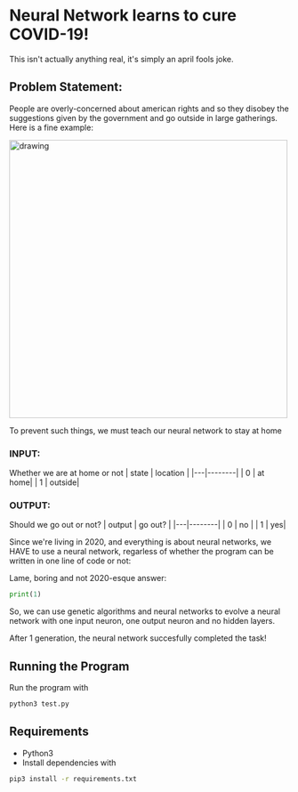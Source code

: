 # Neural Network learns to cure COVID-19!

This isn't actually anything real, it's simply an april fools joke.

## Problem Statement: 

People are overly-concerned about american rights and so they disobey the suggestions given by the government and go outside in large gatherings. Here is a fine example:

<img src="https://scontent-sjc3-1.xx.fbcdn.net/v/t1.15752-9/91873016_1498781210296845_8274621552239050752_n.png?_nc_cat=103&_nc_sid=b96e70&_nc_ohc=wNvZh18gXRUAX-Y7a1E&_nc_ht=scontent-sjc3-1.xx&oh=75ff6ba20e81c582632dd32337c2f233&oe=5EA8C3A4" alt="drawing" width="500"/>


To prevent such things, we must teach our neural network to stay at home

### INPUT:

Whether we are at home or not
| state | location |
|---|--------|
| 0 | at home|
| 1 | outside|

### OUTPUT:

Should we go out or not?
| output | go out? |
|---|--------|
| 0 | no |
| 1 | yes|

Since we're living in 2020, and everything is about neural networks, we HAVE to use a neural network, regarless of whether the program can be written in one line of code or not:

Lame, boring and not 2020-esque answer:

```python
print(1)
```
So, we can use genetic algorithms and neural networks to evolve a neural network with one input neuron, one output neuron and no hidden layers.

After 1 generation, the neural network succesfully completed the task!

## Running the Program

Run the program with

```bash
python3 test.py
```
## Requirements

* Python3
* Install dependencies with

```bash 
pip3 install -r requirements.txt
```

